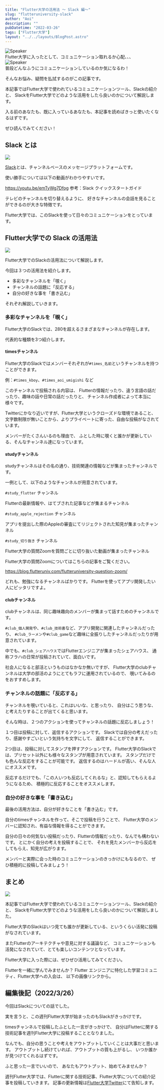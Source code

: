 ```yaml
---
title: "Flutter大学の活用法 〜 Slack 編〜"
slug: "flutteruniversity-slack"
author: "Aoi"
description: ""
pubDatetime: "2022-03-26"
tags: ["Flutter大学"]
layout: "../../layouts/BlogPost.astro"
---
```


<div class="speech-bubble-container">
  <div class="speech-bubble-avatar">
    <img src="/images/wp-content/themes/cocoon-master/images/ojisan.webp" alt="Speaker" />
  </div>
  <div class="speech-bubble">
    <div class="speech-bubble-content">
      Flutter大学に入ったとして、コミュニケーション取れるか心配、、、
    </div>
    <div class="speech-bubble-arrow arrow-left"></div>
  </div>
</div>

<div class="speech-bubble-container">
  <div class="speech-bubble-avatar">
    <img src="/images/wp-content/themes/cocoon-master/images/obasan.webp" alt="Speaker" />
  </div>
  <div class="speech-bubble">
    <div class="speech-bubble-content">
      普段どんなふうにコミュニケーションしているのか気になるわ！
    </div>
    <div class="speech-bubble-arrow arrow-left"></div>
  </div>
</div>

そんなお悩み、疑問を払拭するのがこの記事です。

本記事ではFlutter大学で使われているコミュニケーションツール、Slackの紹介と、
SlackをFlutter大学でどのような活用をしたら良いのかについて解説します。

入る前のあなたも、既に入っているあなたも、本記事を読めばきっと使いたくなるはずです。

ぜひ読んでみてください！

## Slack とは

![](/images/wp-content/uploads/2022/03/Meeting-1024x683.webp)

[Slack](https://slack.com/intl/ja-jp/)とは、チャンネルベースのメッセージプラットフォームです。

使い勝手については以下の動画がわかりやすいです。

https://youtu.be/emTyWg7Dfog
参考：Slack クイックスタートガイド

テレビのチャンネルを切り替えるように、
好きなチャンネルの会話を見ることができるのが大きな特徴です。

Flutter大学では、このSlackを使って日々のコミュニケーションをとっています。

## Flutter大学での Slack の活用法

![](/images/wp-content/uploads/2022/03/meeting2-1024x683.webp)

Flutter大学でのSlackの活用法について解説します。

今回は３つの活用法を紹介します。

- 多彩なチャンネルを「覗く」
- チャンネルの話題に「反応する」
- 自分の好きな事を「書き込む」

それぞれ解説していきます。

### 多彩なチャンネルを「覗く」

Flutter大学のSlackでは、280を超えるさまざまなチャンネルが存在します。

代表的な種類を3つ紹介します。

#### timesチャンネル

Flutter大学のSlackではメンバーそれぞれが`#times_名前`というチャンネルを持つことができます。

例：`#times_kboy`、`#times_aoi_umigishi` など

このチャンネルで投稿される内容は、
Flutterの情報だったり、違う言語の話だったり、趣味の話や日常の話だったりと、
チャンネル作成者によって本当に様々です。

Twitterにかなり近いですが、Flutter大学というクローズドな環境であること、
文字数制限が無いことから、よりプライベートに寄った、自由な投稿がなされています。

メンバーがたくさんいるのも理由で、
ふとした時に覗くと誰かが更新している、そんなチャンネル達になっています。

#### studyチャンネル

studyチャンネルはその名の通り、技術関連の情報などが集まったチャンネルです。

一例として、以下のようなチャンネルが用意されています。

`#study_flutter` チャンネル

Flutterの最新情報や、はてブされた記事などが集まるチャンネル

`#study_apple_rejection` チャンネル

アプリを提出した際のAppleの審査にてリジェクトされた知見が集まったチャンネル

`#study_切り抜き` チャンネル

Flutter大学の質問Zoomを質問ごとに切り抜いた動画が集まったチャンネル

Flutter大学の質問Zoomについてはこちらの記事をご覧ください。

https://blog.flutteruniv.com/flutteruniversity-question-zoom/

どれも、勉強になるチャンネルばかりです。
Flutterを使ってアプリ開発したい人にピッタリですよ。

#### clubチャンネル

clubチャンネルは、同じ趣味趣向のメンバーが集まって話すためのチャンネルです。

`#club_個人開発`や、`#club_技術書`など、アプリ開発に関連したチャンネルだったり、
`#club_ラーメン`や`#club_game`など趣味に全振りしたチャンネルだったりが用意されています。

中でも、`#club_シェアハウス`ではFlutterエンジニアが集まったシェアハウス、
通称フラハの日常が投稿されていて、面白いです。

社会人になると部活というものはなかなか無いですが、
Flutter大学のclubチャンネルは大学の部活のようにとてもラフに運用されているので、
覗いてみるのをおすすめします。

### チャンネルの話題に「反応する」

チャンネルを覗いていると、これはいいな、と思ったり、
自分はこう思うな、と考えたりすることが出てくると思います。

そんな時は、２つのアクションを使ってチャンネルの話題に反応しましょう！

１つ目は投稿に対して、返信するアクションです。
Slackでは自分の考えだったり、感謝やすごいという気持ちを文字にして、
返信することができます。

2つ目は、投稿に対してスタンプを押すアクションです。
Flutter大学のSlackでは、プリセット以外にも様々なスタンプが用意されています。
スタンプだけでも色んな反応をすることが可能です。
返信するのはハードルが高い、そんな人にオススメです。

反応するだけでも、「この人いつも反応してくれるな」と、認知してもらえるようになるため、
積極的に反応することをオススメします。

### 自分の好きな事を「書き込む」

最後の活用方法は、自分が好きなことを「書き込む」です。

自分のtimesチャンネルを作って、そこで投稿を行うことで、
Flutter大学のメンバーに認知され、有益な情報を得ることができます。

自分の日々の何気ない投稿だったり、Flutterの情報だったり、なんでも構わないです。
とにかく自分の考えを投稿することで、
それを見たメンバーから反応をしてもらえ、知見が広がります。

メンバーと実際に会った時のコミュニケーションのきっかけにもなるので、
ぜひ積極的に投稿してみましょう！

## まとめ

![](/images/wp-content/uploads/2022/03/meeting3-1024x683.webp)

本記事ではFlutter大学で使われているコミュニケーションツール、Slackの紹介と、
SlackをFlutter大学でどのような活用をしたら良いのかについて解説しました。

Flutter大学のSlackはいつ見ても誰かが更新している、というくらい活発に投稿がなされています。

またFlutterのアーキテクチャや意見に対する議論など、
コミュニケーションも活発になされていて、とても楽しいコンテンツとなっています。

Flutter大学に入った際には、ぜひぜひ活用してみてください。

Flutterを一緒に学んでみませんか？
Flutter エンジニアに特化した学習コミュニティ、Flutter大学への入会は、
以下の画像リンクから。

## 編集後記（2022/3/26）

今回はSlackについての話でした。

実を言うと、この週刊Flutter大学が始まったのもSlackがきっかけです。

timesチャンネルで投稿したふとした一言がきっかけで、
自分はFlutterに関する技術記事を週刊Flutter大学に投稿することとなりました。

なんでも、自分の思うことや考えをアウトプットしていくことは大事だと思います。
アウトプットし続けていれば、アウトプットの質も上がるし、
いつか誰かが見つけてくれるはずです。

ふと思った一言でいいので、
あなたもアウトプット、始めてみませんか？

週刊Flutter大学では、Flutterに関する技術記事、Flutter大学についての紹介記事を投稿していきます。
記事の更新情報は[Flutter大学Twitter](https://twitter.com/FlutterUniv)にて告知します。
